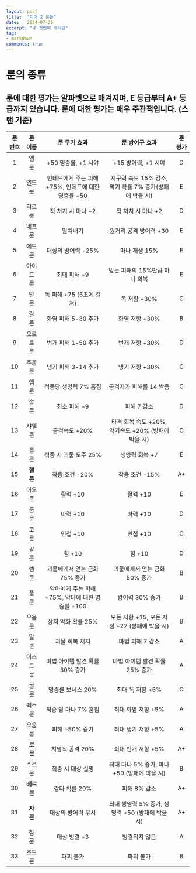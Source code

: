 ```yaml
---
layout: post
title:  "디아 2 룬들"
date:   2024-07-26
excerpt: "내 첫번째 게시글"
tag:
- markdown
comments: true
---
```

# 룬의 종류
## 룬에 대한 평가는 알파벳으로 매겨지며, E 등급부터 A+ 등급까지 있습니다. 룬에 대한 평가는 매우 **주관적**입니다. (스탠 기준)

|룬 번호|룬 이름|룬 무기 효과|룬 방어구 효과|룬 평가|
|:---:|:---:|:---:|:---:|:---:|
|1|엘 룬|+50 명중률, +1 시야|+15 방어력, +1 시야|D|
|2|엘드 룬|언데드에게 주는 피해 +75%, 언데드에 대한 명중률 +50|지구력 속도 15% 감소, 막기 확률 7% 증가(방패에 박을 시)|E|
|3|티르 룬|적 처치 시 마나 +2|적 처치 시 마나 +2|D|
|4|네프 룬|밀쳐내기|원거리 공격 방어력 +30|E|
|5|에드 룬|대상의 방어력 -25%|마나 재생 15%|E|
|6|아이드 룬|최대 피해 +9|받는 피해의 15%만큼 마나 회복|E|
|7|탈 룬|독 피해 +75 (5초에 걸쳐)|독 저항 +30%|C|
|8|랄 룬|화염 피해 5-30 추가|화염 저항 +30%|B|
|9|오르트 룬|번개 피해 1-50 추가|번개 저항 +30%|D|
|10|주울 룬|냉기 피해 3-14 추가|냉기 저항 +30%|C|
|11|앰 룬|적중당 생명력 7% 훔침|공격자가 피해를 14 받음|C|
|12|솔 룬|최소 피해 +9|피해 7 감소|D|
|13|샤엘 룬|공격속도 +20%|타격 회복 속도 +20%, 막기속도 +20% (방패에 박을 시)|C|
|14|돌 룬|적중 시 괴물 도주 25%|생명력 회복 +7|E|
|15|**헬 룬**|착용 조건 -20%|착용 조건 -15%|A+|
|16|이오 룬|활력 +10|활력 +10|E|
|17|룸 룬|마력 +10|마력 +10|D|
|18|코 룬|민첩 +10|민첩 +10|C|
|19|팔 룬|힘 +10|힘 +10|D|
|20|렘 룬|괴물에게서 얻는 금화 75% 증가|괴물에게서 얻는 금화 50% 증가|B|
|21|풀 룬|악마에게 주는 피해 +75%, 악마에 대한 명중률 +100|방어력 30% 증가|B|
|22|우움 룬|상처 악화 확률 25%|모든 저항 +15, 모든 저항 +22 (방패에 박을 시)|B|
|23|말 룬|괴물 회복 저지|마법 피해 7 감소|A|
|24|이스트 룬|마법 아이템 발견 확률 30% 증가|마법 아이템 발견 확률 25% 증가|A|
|25|굴 룬|명중률 보너스 20%|최대 독 저항 +5%|C|
|26|벡스 룬|적중 당 마나 7% 훔침|최대 화염 저항 +5%|A|
|27|오움 룬|피해 +50% 증가|최대 냉기 저항 +5%|A|
|28|**로 룬**|치명적 공격 20%|최대 번개 저항 +5%|A+|
|29|수르 룬|적중 시 대상 실명|최대 마나 5% 증가, 마나 +50 (방패에 박을 시)|B|
|30|**베르 룬**|강타 확률 20%|피해 8% 감소|A+|
|31|**자 룬**|대상의 방어력 무시|최대 생명력 5% 증가, 생명력 +50 (방패에 박을 시)|A+|
|32|참 룬|대상 빙결 +3|빙결되지 않음|A|
|33|조드 룬|파괴 불가|파괴 불가|B|
